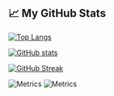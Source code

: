 ## &#x1f4c8; My GitHub Stats

[![Top Langs](https://github-readme-stats.vercel.app/api/top-langs/?username=engomarwasfy&hide=java,html,css&theme=radical)](https://github.com/anuraghazra/github-readme-stats)

[![GitHub stats](https://github-readme-stats.vercel.app/api?username=engomarwasfy&theme=radical)](https://github.com/anuraghazra/github-readme-stats)

[![GitHub Streak](https://streak-stats.demolab.com/?user=engomarwasfy&theme=dark)](https://git.io/streak-stats)

![Metrics](https://metrics.lecoq.io/engomarwasfy)
![Metrics](https://metrics.lecoq.io/insights/engomarwasfy)
